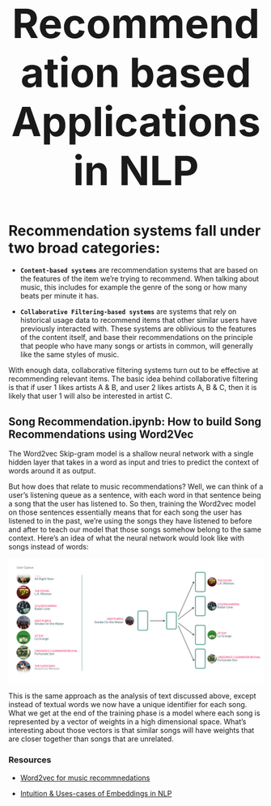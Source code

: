 <h1 align="center" style="font-size:80px">
    Recommendation based Applications in NLP
</h1>

# Recommendation systems fall under two broad categories:

- **`Content-based systems`** are recommendation systems that are based on the features of the item we’re trying to recommend. When talking about music, this includes for example the genre of the song or how many beats per minute it has.

- **`Collaborative Filtering-based systems`** are systems that rely on historical usage data to recommend items that other similar users have previously interacted with. These systems are oblivious to the features of the content itself, and base their recommendations on the principle that people who have many songs or artists in common, will generally like the same styles of music.


With enough data, collaborative filtering systems turn out to be effective at recommending relevant items. The basic idea behind collaborative filtering is that if user 1 likes artists A & B, and user 2 likes artists A, B & C, then it is likely that user 1 will also be interested in artist C.

## Song Recommendation.ipynb: How to build Song Recommendations using Word2Vec

The Word2vec Skip-gram model is a shallow neural network with a single hidden layer that takes in a word as input and tries to predict the context of words around it as output.

But how does that relate to music recommendations? Well, we can think of a user’s listening queue as a sentence, with each word in that sentence being a song that the user has listened to. So then, training the Word2vec model on those sentences essentially means that for each song the user has listened to in the past, we’re using the songs they have listened to before and after to teach our model that those songs somehow belong to the same context. Here’s an idea of what the neural network would look like with songs instead of words:

![song_recom](../../assets/images/embeddings/song_recommendation.png)

This is the same approach as the analysis of text discussed above, except instead of textual words we now have a unique identifier for each song.
What we get at the end of the training phase is a model where each song is represented by a vector of weights in a high dimensional space. What’s interesting about those vectors is that similar songs will have weights that are closer together than songs that are unrelated.

### Resources


- [Word2vec for music recommnedations](https://towardsdatascience.com/using-word2vec-for-music-recommendations-bb9649ac2484)

- [Intuition & Uses-cases of Embeddings in NLP](https://www.youtube.com/watch?v=4-QoMdSqG_I)
